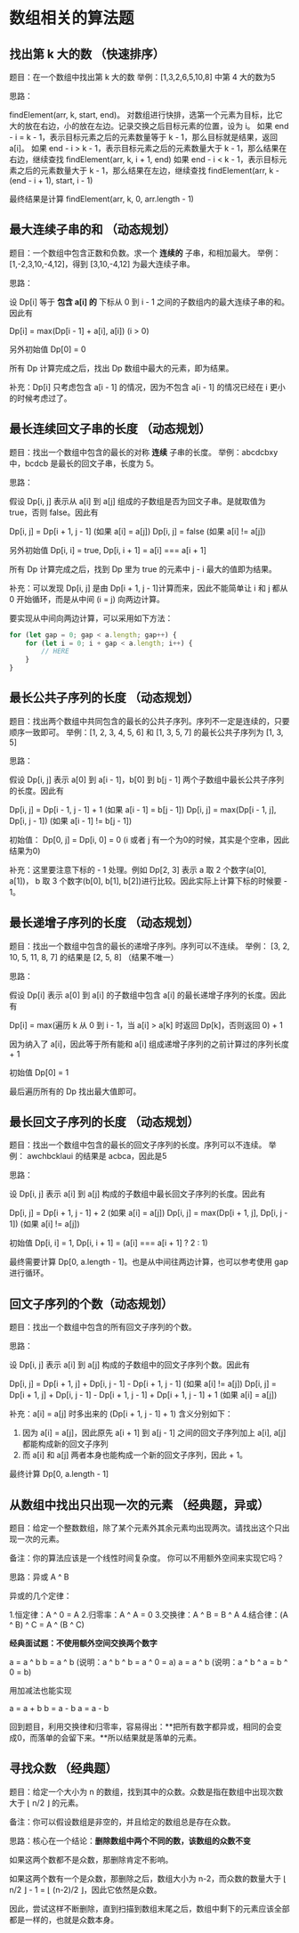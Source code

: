 # 数组相关的算法题

## 找出第 k 大的数 （快速排序）

题目：在一个数组中找出第 k 大的数
举例：[1,3,2,6,5,10,8] 中第 4 大的数为5

思路：

findElement(arr, k, start, end)。
对数组进行快排，选第一个元素为目标，比它大的放在右边，小的放在左边。记录交换之后目标元素的位置，设为 i。
如果 end - i = k - 1，表示目标元素之后的元素数量等于 k - 1，那么目标就是结果，返回 a[i]。
如果 end - i > k - 1，表示目标元素之后的元素数量大于 k - 1，那么结果在右边，继续查找 findElement(arr, k, i + 1, end)
如果 end - i < k - 1，表示目标元素之后的元素数量大于 k - 1，那么结果在左边，继续查找 findElement(arr, k - (end - i + 1), start, i - 1)

最终结果是计算 findElement(arr, k, 0, arr.length - 1)

## 最大连续子串的和 （动态规划）

题目：一个数组中包含正数和负数。求一个 __连续的__ 子串，和相加最大。
举例：[1,-2,3,10,-4,12]，得到 [3,10,-4,12] 为最大连续子串。

思路：

设 Dp[i] 等于 __包含 a[i] 的__ 下标从 0 到 i - 1 之间的子数组内的最大连续子串的和。因此有

Dp[i] = max(Dp[i - 1] + a[i], a[i]) (i > 0)

另外初始值 Dp[0] = 0

所有 Dp 计算完成之后，找出 Dp 数组中最大的元素，即为结果。

补充：Dp[i] 只考虑包含 a[i - 1] 的情况，因为不包含 a[i - 1] 的情况已经在 i 更小的时候考虑过了。

## 最长连续回文子串的长度 （动态规划）

题目：找出一个数组中包含的最长的对称 __连续__ 子串的长度。
举例：abcdcbxy 中，bcdcb 是最长的回文子串，长度为 5。

思路：

假设 Dp[i, j] 表示从 a[i] 到 a[j] 组成的子数组是否为回文子串。是就取值为 true，否则 false。因此有

Dp[i, j] = Dp[i + 1, j - 1] (如果 a[i] = a[j])
Dp[i, j] = false (如果 a[i] != a[j])

另外初始值 Dp[i, i] = true, Dp[i, i + 1] = a[i] === a[i + 1]

所有 Dp 计算完成之后，找到 Dp 里为 true 的元素中 j - i 最大的值即为结果。

补充：可以发现 Dp[i, j] 是由 Dp[i + 1, j - 1]计算而来，因此不能简单让 i 和 j 都从 0 开始循环，而是从中间 (i = j) 向两边计算。

要实现从中间向两边计算，可以采用如下方法：
```javascript
for (let gap = 0; gap < a.length; gap++) {
    for (let i = 0; i + gap < a.length; i++) {
        // HERE
    }
}
```

## 最长公共子序列的长度 （动态规划）

题目：找出两个数组中共同包含的最长的公共子序列。序列不一定是连续的，只要顺序一致即可。
举例：[1, 2, 3, 4, 5, 6] 和 [1, 3, 5, 7] 的最长公共子序列为 [1, 3, 5]

思路：

假设 Dp[i, j] 表示 a[0] 到 a[i - 1]，b[0] 到 b[j - 1] 两个子数组中最长公共子序列的长度。因此有

Dp[i, j] = Dp[i - 1, j - 1] + 1 (如果 a[i - 1] = b[j - 1])
Dp[i, j] = max(Dp[i - 1, j], Dp[i, j - 1]) (如果 a[i - 1] != b[j - 1])

初始值： Dp[0, j] = Dp[i, 0] = 0 (i 或者 j 有一个为0的时候，其实是个空串，因此结果为0)

补充：这里要注意下标的 - 1 处理。例如 Dp[2, 3] 表示 a 取 2 个数字(a[0], a[1])， b 取 3 个数字(b[0], b[1], b[2])进行比较。因此实际上计算下标的时候要 - 1。

## 最长递增子序列的长度 （动态规划）

题目：找出一个数组中包含的最长的递增子序列。序列可以不连续。
举例： [3, 2, 10, 5, 11, 8, 7] 的结果是 [2, 5, 8] （结果不唯一）

思路：

假设 Dp[i] 表示 a[0] 到 a[i] 的子数组中包含 a[i] 的最长递增子序列的长度。因此有

Dp[i] = max(遍历 k 从 0 到 i - 1，当 a[i] > a[k] 时返回 Dp[k]，否则返回 0) + 1

因为纳入了 a[i]，因此等于所有能和 a[i] 组成递增子序列的之前计算过的序列长度 + 1

初始值 Dp[0] = 1

最后遍历所有的 Dp 找出最大值即可。

## 最长回文子序列的长度 （动态规划）

题目：找出一个数组中包含的最长的回文子序列的长度。序列可以不连续。
举例： awchbcklaui 的结果是 acbca，因此是5

思路：

设 Dp[i, j] 表示 a[i] 到 a[j] 构成的子数组中最长回文子序列的长度。因此有

Dp[i, j] = Dp[i + 1, j - 1] + 2 (如果 a[i] = a[j])
Dp[i, j] = max(Dp[i + 1, j], Dp[i, j - 1]) (如果 a[i] != a[j])

初始值 Dp[i, i] = 1, Dp[i, i + 1] = (a[i] === a[i + 1] ? 2 : 1)

最终需要计算 Dp[0, a.length - 1]。也是从中间往两边计算，也可以参考使用 gap 进行循环。

## 回文子序列的个数（动态规划）

题目：找出一个数组中包含的所有回文子序列的个数。

思路：

设 Dp[i, j] 表示 a[i] 到 a[j] 构成的子数组中的回文子序列个数。因此有

Dp[i, j] = Dp[i + 1, j] + Dp[i, j - 1] - Dp[i + 1, j - 1] (如果 a[i] != a[j])
Dp[i, j] = Dp[i + 1, j] + Dp[i, j - 1] - Dp[i + 1, j - 1] + Dp[i + 1, j - 1] + 1 (如果 a[i] = a[j])

补充：a[i] = a[j] 时多出来的 (Dp[i + 1, j - 1] + 1) 含义分别如下：
1. 因为 a[i] = a[j]，因此原先 a[i + 1] 到 a[j - 1] 之间的回文子序列加上 a[i], a[j] 都能构成新的回文子序列
2. 而 a[i] 和 a[j] 两者本身也能构成一个新的回文子序列，因此 + 1。

最终计算 Dp[0, a.length - 1]

## 从数组中找出只出现一次的元素 （经典题，异或）

题目：给定一个整数数组，除了某个元素外其余元素均出现两次。请找出这个只出现一次的元素。

备注：你的算法应该是一个线性时间复杂度。 你可以不用额外空间来实现它吗？

思路：异或 A ^ B

异或的几个定律：

1.恒定律：A ^ 0 = A
2.归零率：A ^ A = 0
3.交换律：A ^ B = B ^ A
4.结合律：(A ^ B) ^ C = A ^ (B ^ C)

**经典面试题：不使用额外空间交换两个数字**

a = a ^ b
b = a ^ b (说明：a ^ b ^ b = a ^ 0 = a)
a = a ^ b (说明：a ^ b ^ a = b ^ 0 = b)

用加减法也能实现

a = a + b
b = a - b
a = a - b

回到题目，利用交换律和归零率，容易得出：**把所有数字都异或，相同的会变成0，而落单的会留下来。**所以结果就是落单的元素。

## 寻找众数 （经典题）

题目：给定一个大小为 n 的数组，找到其中的众数。众数是指在数组中出现次数大于 ⌊ n/2 ⌋ 的元素。

备注：你可以假设数组是非空的，并且给定的数组总是存在众数。

思路：核心在一个结论：**删除数组中两个不同的数，该数组的众数不变**

如果这两个数都不是众数，那删除肯定不影响。

如果这两个数有一个是众数，那删除之后，数组大小为 n-2，而众数的数量大于 ⌊ n/2 ⌋ - 1 = ⌊ (n-2)/2 ⌋，因此它依然是众数。

因此，尝试这样不断删除，直到扫描到数组末尾之后，数组中剩下的元素应该全部都是一样的，也就是众数本身。
